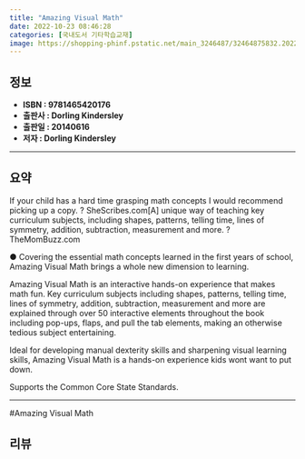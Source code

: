 ```yaml
---
title: "Amazing Visual Math"
date: 2022-10-23 08:46:28
categories: [국내도서 기타학습교재]
image: https://shopping-phinf.pstatic.net/main_3246487/32464875832.20220519193633.jpg
---
```


## **정보**

- **ISBN : 9781465420176**
- **출판사 : Dorling Kindersley**
- **출판일 : 20140616**
- **저자 : Dorling Kindersley**

------



## **요약**

If your child has a hard time grasping math concepts I would recommend picking up a copy. ? SheScribes.com[A] unique way of teaching key curriculum subjects, including shapes, patterns, telling time, lines of symmetry, addition, subtraction, measurement and more. ? TheMomBuzz.com

● Covering the essential math concepts learned in the first years of school, Amazing Visual Math brings a whole new dimension to learning.

Amazing Visual Math is an interactive hands-on experience that makes math fun. Key curriculum subjects including shapes, patterns, telling time, lines of symmetry, addition, subtraction, measurement and more are explained through over 50 interactive elements throughout the book including pop-ups, flaps, and pull the tab elements, making an otherwise tedious subject entertaining.

Ideal for developing manual dexterity skills and sharpening visual learning skills, Amazing Visual Math is a hands-on experience kids wont want to put down.

Supports the Common Core State Standards.



------

#Amazing Visual Math


## **리뷰** 

